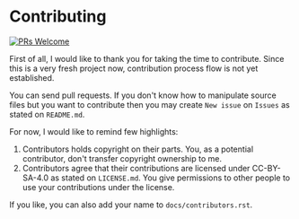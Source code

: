 # Contributing

[![PRs Welcome](https://img.shields.io/badge/PRs-welcome-brightgreen.svg?style=flat)](http://makeapullrequest.com)

First of all, I would like to thank you for taking the time to contribute.
Since this is a very fresh project now, contribution process flow is not
yet established.

You can send pull requests. If you don't know how to manipulate source files
but you want to contribute then you may create `New issue` on `Issues` as
stated on `README.md`.

For now, I would like to remind few highlights:

1. Contributors holds copyright on their parts. You, as a potential
contributor, don't transfer copyright ownership to me.
2. Contributors agree that their contributions are licensed under CC-BY-SA-4.0
as stated on `LICENSE.md`. You give permissions to other people to use your
contributions under the license.

If you like, you can also add your name to `docs/contributors.rst`.